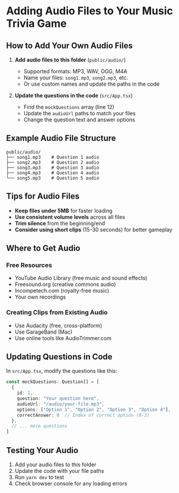 # Adding Audio Files to Your Music Trivia Game

## How to Add Your Own Audio Files

1. **Add audio files to this folder** (`public/audio/`)
   - Supported formats: MP3, WAV, OGG, M4A
   - Name your files: `song1.mp3`, `song2.mp3`, etc.
   - Or use custom names and update the paths in the code

2. **Update the questions in the code** (`src/App.tsx`)
   - Find the `mockQuestions` array (line 12)
   - Update the `audioUrl` paths to match your files
   - Change the question text and answer options

## Example Audio File Structure
```
public/audio/
├── song1.mp3    # Question 1 audio
├── song2.mp3    # Question 2 audio
├── song3.mp3    # Question 3 audio
├── song4.mp3    # Question 4 audio
└── song5.mp3    # Question 5 audio
```

## Tips for Audio Files

- **Keep files under 5MB** for faster loading
- **Use consistent volume levels** across all files
- **Trim silence** from the beginning/end
- **Consider using short clips** (15-30 seconds) for better gameplay

## Where to Get Audio

### Free Resources
- YouTube Audio Library (free music and sound effects)
- Freesound.org (creative commons audio)
- Incompetech.com (royalty-free music)
- Your own recordings

### Creating Clips from Existing Audio
- Use Audacity (free, cross-platform)
- Use GarageBand (Mac)
- Use online tools like AudioTrimmer.com

## Updating Questions in Code

In `src/App.tsx`, modify the questions like this:

```typescript
const mockQuestions: Question[] = [
  {
    id: 1,
    question: "Your question here",
    audioUrl: "/audio/your-file.mp3",
    options: ["Option 1", "Option 2", "Option 3", "Option 4"],
    correctAnswer: 0  // Index of correct option (0-3)
  },
  // ... more questions
]
```

## Testing Your Audio
1. Add your audio files to this folder
2. Update the code with your file paths
3. Run `yarn dev` to test
4. Check browser console for any loading errors